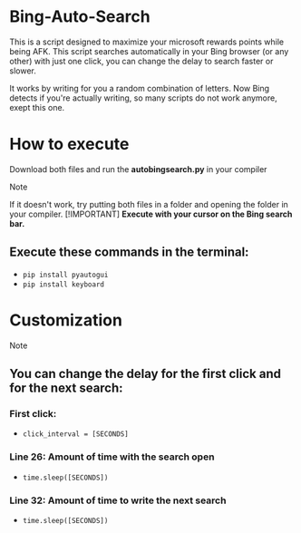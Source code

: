 # Bing-Auto-Search
This is a script designed to maximize your microsoft rewards points while being AFK. This script searches automatically in your Bing browser (or any other) with just one click, you can change the delay to search faster or slower.

It works by writing for you a random combination of letters. Now Bing detects if you're actually writing, so many scripts do not work anymore, exept this one.
# How to execute
Download both files and run the **autobingsearch.py** in your compiler
> [!NOTE]
> If it doesn't work, try putting both files in a folder and opening the folder in your compiler.
> [!IMPORTANT]
> **Execute with your cursor on the Bing search bar.**
## Execute these commands in the terminal:
- `pip install pyautogui`
- `pip install keyboard`
# Customization
> [!NOTE]
> ## You can change the delay for the first click and for the next search:
> ### First click:
> - `click_interval = [SECONDS]`
> ### Line 26: Amount of time with the search open
> - `time.sleep([SECONDS])`
> ### Line 32: Amount of time to write the next search
> - `time.sleep([SECONDS])`
